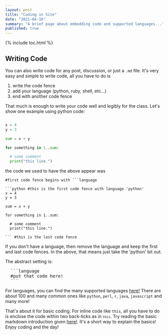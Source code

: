 ```yaml
---
layout: post
title: "Coding in Site"
date: "2021-04-16"
summary: "A brief page about embedding code and supported languages..."
published: true
---
```


{% include toc.html %}

## Writing Code

You can also write code for any post, discussion, or just a `.md` file. It's very easy and simple to write code, all you have to do is

1. write the code fence
2. add your language (python, ruby, shell, etc...)
3. end with another code fence

That much is enough to write your code well and legibly for the class. Let's show one example using python code:

```python

x = 4
y = 3

sum = x + y

for something in 1..sum:

  # some comment
  print("this line.")

```

the code we used to have the above appear was

```
#first code fence begins with ```language

```python #this is the first code fence with language 'python'
x = 4
y = 3

sum = x + y

for something in 1..sum:

  # some comment
  print("this line.")

``` #this is the last code fence
```

If you don't have a language, then remove the language and keep the first and last code fences. In the above, that means just take the 'python' bit out.

The abstract setting is:

<pre>
  ```language
  #put that code here!
  ```
</pre>


For languages, you can find the many supported languages [here!](https://github.com/rouge-ruby/rouge/wiki/List-of-supported-languages-and-lexers) There are about 100 and many common ones like `python`, `perl`, `r`, `java`, `javascript` and many more!

That's about it for basic coding. For inline code like `this`, all you have to do is enclose the code within two back-ticks as in <code>`this`</code>. Try reading the basic markdown introduction given [here!](https://guides.github.com/pdfs/markdown-cheatsheet-online.pdf). It's a short way to explain the basics! Enjoy coding and the day!
